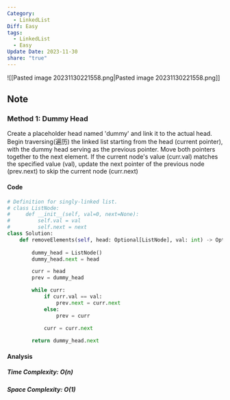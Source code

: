 ```yaml
---
Category:
  - LinkedList
Diff: Easy
tags:
  - LinkedList
  - Easy
Update Date: 2023-11-30
share: "true"
---
```


![[Pasted image 20231130221558.png|Pasted image 20231130221558.png]]
## Note

### Method 1: Dummy Head
Create a placeholder head named 'dummy' and link it to the actual head. Begin traversing(遍历) the linked list starting from the head (current pointer), with the dummy head serving as the previous pointer. Move both pointers together to the next element. If the current node's value (curr.val) matches the specified value (val), update the next pointer of the previous node (prev.next) to skip the current node (curr.next)
#### Code
```python
# Definition for singly-linked list.
# class ListNode:
#     def __init__(self, val=0, next=None):
#         self.val = val
#         self.next = next
class Solution:
    def removeElements(self, head: Optional[ListNode], val: int) -> Optional[ListNode]:
        
        dummy_head = ListNode()
        dummy_head.next = head

        curr = head
        prev = dummy_head

        while curr:
            if curr.val == val:
                prev.next = curr.next
            else:
                prev = curr
                
            curr = curr.next

        return dummy_head.next
```
#### Analysis
##### Time Complexity: $O(n)$
##### Space Complexity: $O(1)$

